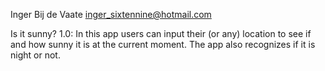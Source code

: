 Inger Bij de Vaate <inger_sixtennine@hotmail.com>

Is it sunny? 1.0: In this app users can input their (or any) location to see if and how sunny it is at the current moment. 
The app also recognizes if it is night or not.
